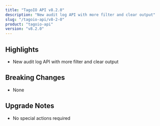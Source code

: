 ```yaml
---
title: "TagoIO API v8.2.0"
description: "New audit log API with more filter and clear output"
slug: "/tagoio-api/v8-2-0"
product: "tagoio-api"
version: "v8.2.0"
---
```


## Highlights

- New audit log API with more filter and clear output

## Breaking Changes

- None

## Upgrade Notes

- No special actions required
